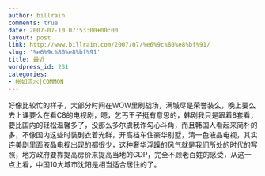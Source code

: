 ```yaml
---
author: billrain
comments: true
date: 2007-07-10 07:53:00+00:00
layout: post
link: http://www.billrain.com/2007/07/%e6%9c%80%e8%bf%91/
slug: '%e6%9c%80%e8%bf%91'
title: 最近
wordpress_id: 231
categories:
- 帐如流水|COMMON
---
```


好像比较忙的样子，大部分时间在WOW里刷战场，满城尽是荣誉装么，晚上要么去上课要么在看C8的电视剧，嗯，乞丐王子挺有意思的，韩剧我只是跟着8套看，要比国内的轻松温馨多了，没那么多尔虞我诈勾心斗角，而且韩国人看起来简朴的多，不像国内这些时装剧衣着光鲜，开高档车住豪华别墅，清一色液晶电视，其实连美剧里面液晶电视出现的都很少，这种奢华浮躁的风气就是我们所处的时代的写照，地方政府要靠提高房价来提高当地的GDP，完全不顾老百姓的感受，从这一点上看，中国10大城市沈阳是相当适合居住的了。  

